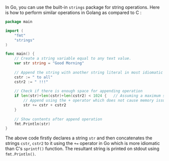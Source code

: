 In Go, you can use the built-in `strings` package for string operations. Here is how to perform similar operations in Golang as compared to C :

```go
package main

import (
	"fmt"
	"strings"
)

func main() {
	// Create a string variable equal to any text value.
	var str string = "Good Morning"
	
	// Append the string with another string literal in most idiomatic way.
	cstr := " to all"
    cstr2 := " !!!"
    
    // Check if there is enough space for appending operation
	if len(str)+len(cstr)+len(cstr2) < 1024 {   // Assuming a maximum size of 1024 characters.
        // Append using the + operator which does not cause memory issues in Go.
		str += cstr + cstr2   
	}
    
    // Show contents after append operation
	fmt.Println(str)
}
```
The above code firstly declares a string `str` and then concatenates the strings `cstr`, `cstr2` to it using the `+=` operator in Go which is more idiomatic than C's `sprintf()` function. The resultant string is printed on stdout using `fmt.Println()`.

